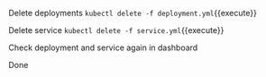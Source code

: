 Delete deployments
`kubectl delete -f deployment.yml`{{execute}}

Delete service
`kubectl delete -f service.yml`{{execute}}

Check deployment and service again in dashboard

Done